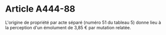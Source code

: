 # Article A444-88

L'origine de propriété par acte séparé (numéro 51 du tableau 5) donne lieu à la perception d'un émolument de 3,85 € par mutation relatée.